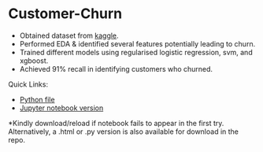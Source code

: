 # Customer-Churn
- Obtained dataset from [kaggle](https://www.kaggle.com/blastchar/telco-customer-churn).
- Performed EDA & identified several features potentially leading to churn.
- Trained different models using regularised logistic regression, svm, and xgboost.
- Achieved 91% recall in identifying customers who churned.

Quick Links:
- [Python file](https://github.com/Gianatmaja/Customer-Churn/blob/main/Predicting%20Customer%20Churns%20.py)
- [Jupyter notebook version](https://github.com/Gianatmaja/Customer-Churn/blob/main/Predicting%20Customer%20Churns%20.ipynb)

*Kindly download/reload if notebook fails to appear in the first try. Alternatively, a .html or .py version is also available for download in the repo.
